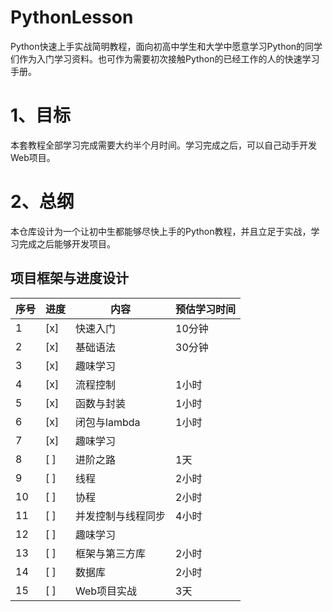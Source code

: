 # PythonLesson
Python快速上手实战简明教程，面向初高中学生和大学中愿意学习Python的同学们作为入门学习资料。也可作为需要初次接触Python的已经工作的人的快速学习手册。

# 1、目标
本套教程全部学习完成需要大约半个月时间。学习完成之后，可以自己动手开发Web项目。

# 2、总纲
本仓库设计为一个让初中生都能够尽快上手的Python教程，并且立足于实战，学习完成之后能够开发项目。

## 项目框架与进度设计
| 序号 | 进度 | 内容 | 预估学习时间 |
| --- | --- | --- | --- |
| 1 | [x] | 快速入门 | 10分钟
| 2 | [x] | 基础语法 | 30分钟
| 3 | [x] | 趣味学习 | 
| 4 | [x] | 流程控制 | 1小时
| 5 | [x] | 函数与封装 | 1小时
| 6 | [x] | 闭包与lambda | 1小时
| 7 | [x] | 趣味学习 | 
| 8 | [ ] | 进阶之路 | 1天
| 9 | [ ] | 线程 | 2小时
| 10 | [ ] | 协程 | 2小时
| 11 | [ ] | 并发控制与线程同步 | 4小时
| 12 | [ ] | 趣味学习 | 
| 13 | [ ] | 框架与第三方库 | 2小时
| 14 | [ ] | 数据库 | 2小时
| 15 | [ ] | Web项目实战 | 3天

